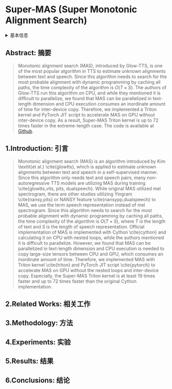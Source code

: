 # Super-MAS (Super Monotonic Alignment Search)

<details>
<summary>基本信息</summary>

- 标题: Super Monotonic Alignment Search
- 作者:
  1. Junhyeok Lee (Johns Hopkins University/Supertone Inc.)
  2. Hyeongju Kim (Supertone Inc.)
- 机构:
  1. Johns Hopkins University
  2. Supertone Inc.
- 时间:
  - 预印时间: 2024.09.12 ArXiv v1
  - 更新笔记: 2024.09.14
- 发表:
  - 期刊/会议 
- 链接:
  - [ArXiv](https://arxiv.org/abs/2409.07704)
  - [DOI]()
  - [Github](https://github.com/supertone-inc/super-monotonic-align)
  - [Demo]()
  - [Scholar](https://scholar.google.com/scholar?cluster=)
- 标签:
  - ?
- 页数: 5
- 引用: ?
- 被引: ?
- 数据:
  - ? 
- 对比:
  - ?
- 复现:
  - ?

</details>

## Abstract: 摘要

> Monotonic alignment search (MAS), introduced by Glow-TTS, is one of the most popular algorithm in TTS to estimate unknown alignments between text and speech. Since this algorithm needs to search for the most probable alignment with dynamic programming by caching all paths, the time complexity of the algorithm is $O(T \times S)$. The authors of Glow-TTS run this algorithm on CPU, and while they mentioned it is difficult to parallelize, we found that MAS can be parallelized in text-length dimension and CPU execution consumes an inordinate amount of time for inter-device copy. Therefore, we implemented a Triton kernel and PyTorch JIT script to accelerate MAS on GPU without inter-device copy.
> As a result, Super-MAS Triton kernel is up to 72 times faster in the extreme-length case. The code is available at [Github](https://github.com/supertone-inc/super-monotonic-align).

## 1.Introduction: 引言

> Monotonic alignment search (MAS) is an algorithm introduced by Kim \textit{et al.} \cite{glowtts}, which is applied to estimate unknown alignments between text and speech in a self-supervised manner.
> Since this algorithm only needs text and speech pairs, many non-autoregressive TTS models are utilizing MAS during training \cite{glowtts,vits, pits, dualspeech}.
> While original MAS utilized mel spectrogram, there are other studies utilizing Yingram \cite{nansy,pits} or NANSY feature \cite{nansypp,dualspeech} to MAS, we use the term speech representation instead of mel spectrogram.
> Since this algorithm needs to search for the most probable alignment with dynamic programming by caching all paths, the time complexity of the algorithm is $O(T \times S)$, where $T$ is the length of text and $S$ is the length of speech representation. 
> Official implementation of MAS is implemented with Cython \cite{cython} and calculating it on CPU with nested loops, while the authors mentioned it is difficult to parallelize.
> However, we found that MAS can be parallelized in text-length dimension and CPU execution is needed to copy large-size tensors between CPU and GPU, which consumes an inordinate amount of time.
> Therefore, we implemented MAS with Triton kernel \cite{triton} and PyTorch JIT script \cite{pytorch} to accelerate MAS on GPU without the nested loops and inter-device copy.
> Especially, the Super-MAS Triton kernel is at least 19 times faster and up to 72 times faster than the original Cython implementation.

## 2.Related Works: 相关工作

## 3.Methodology: 方法

## 4.Experiments: 实验

## 5.Results: 结果

## 6.Conclusions: 结论
